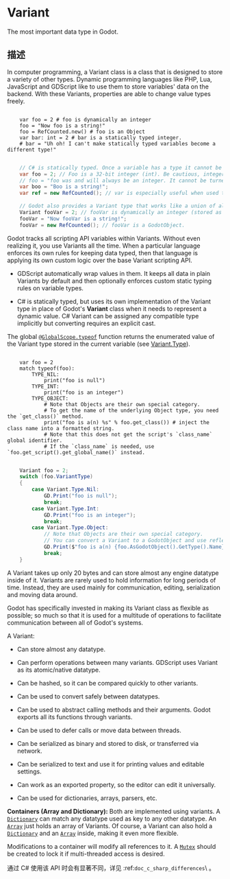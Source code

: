 <!-- ⚠ 请勿编辑本文件 ⚠ -->
<!-- 本文档使用脚本从 WeDot 引擎源码仓库生成。 -->
<!-- 生成脚本：https://github.com/WeDot-Engine/WeDot/tree/master/doc/tools/make_md.py； -->
<!-- 原文件：https://github.com/WeDot-Engine/WeDot/tree/master/doc/classes/Variant.xml。 -->

<div id="_class_variant"></div>

# Variant

The most important data type in Godot.

## 描述

In computer programming, a Variant class is a class that is designed to store a variety of other types. Dynamic programming languages like PHP, Lua, JavaScript and GDScript like to use them to store variables' data on the backend. With these Variants, properties are able to change value types freely.



```gdscript

    var foo = 2 # foo is dynamically an integer
    foo = "Now foo is a string!"
    foo = RefCounted.new() # foo is an Object
    var bar: int = 2 # bar is a statically typed integer.
    # bar = "Uh oh! I can't make statically typed variables become a different type!"
```

```csharp

    // C# is statically typed. Once a variable has a type it cannot be changed. You can use the `var` keyword to let the compiler infer the type automatically.
    var foo = 2; // Foo is a 32-bit integer (int). Be cautious, integers in GDScript are 64-bit and the direct C# equivalent is `long`.
    // foo = "foo was and will always be an integer. It cannot be turned into a string!";
    var boo = "Boo is a string!";
    var ref = new RefCounted(); // var is especially useful when used together with a constructor.
    
    // Godot also provides a Variant type that works like a union of all the Variant-compatible types.
    Variant fooVar = 2; // fooVar is dynamically an integer (stored as a `long` in the Variant type).
    fooVar = "Now fooVar is a string!";
    fooVar = new RefCounted(); // fooVar is a GodotObject.
```



Godot tracks all scripting API variables within Variants. Without even realizing it, you use Variants all the time. When a particular language enforces its own rules for keeping data typed, then that language is applying its own custom logic over the base Variant scripting API.

- GDScript automatically wrap values in them. It keeps all data in plain Variants by default and then optionally enforces custom static typing rules on variable types.

- C# is statically typed, but uses its own implementation of the Variant type in place of Godot's **Variant** class when it needs to represent a dynamic value. C# Variant can be assigned any compatible type implicitly but converting requires an explicit cast.

The global [`@GlobalScope.typeof`](class_@globalscope.md#class_@globalscope_method_typeof) function returns the enumerated value of the Variant type stored in the current variable (see [Variant.Type](#enum_@globalscope_variant.type)).



```gdscript

    var foo = 2
    match typeof(foo):
        TYPE_NIL:
            print("foo is null")
        TYPE_INT:
            print("foo is an integer")
        TYPE_OBJECT:
            # Note that Objects are their own special category.
            # To get the name of the underlying Object type, you need the `get_class()` method.
            print("foo is a(n) %s" % foo.get_class()) # inject the class name into a formatted string.
            # Note that this does not get the script's `class_name` global identifier.
            # If the `class_name` is needed, use `foo.get_script().get_global_name()` instead.
```

```csharp

    Variant foo = 2;
    switch (foo.VariantType)
    {
        case Variant.Type.Nil:
            GD.Print("foo is null");
            break;
        case Variant.Type.Int:
            GD.Print("foo is an integer");
            break;
        case Variant.Type.Object:
            // Note that Objects are their own special category.
            // You can convert a Variant to a GodotObject and use reflection to get its name.
            GD.Print($"foo is a(n) {foo.AsGodotObject().GetType().Name}");
            break;
    }
```



A Variant takes up only 20 bytes and can store almost any engine datatype inside of it. Variants are rarely used to hold information for long periods of time. Instead, they are used mainly for communication, editing, serialization and moving data around.

Godot has specifically invested in making its Variant class as flexible as possible; so much so that it is used for a multitude of operations to facilitate communication between all of Godot's systems.

A Variant:

- Can store almost any datatype.

- Can perform operations between many variants. GDScript uses Variant as its atomic/native datatype.

- Can be hashed, so it can be compared quickly to other variants.

- Can be used to convert safely between datatypes.

- Can be used to abstract calling methods and their arguments. Godot exports all its functions through variants.

- Can be used to defer calls or move data between threads.

- Can be serialized as binary and stored to disk, or transferred via network.

- Can be serialized to text and use it for printing values and editable settings.

- Can work as an exported property, so the editor can edit it universally.

- Can be used for dictionaries, arrays, parsers, etc.

 **Containers (Array and Dictionary):** Both are implemented using variants. A [`Dictionary`](class_dictionary.md) can match any datatype used as key to any other datatype. An [`Array`](class_array.md) just holds an array of Variants. Of course, a Variant can also hold a [`Dictionary`](class_dictionary.md) and an [`Array`](class_array.md) inside, making it even more flexible.

Modifications to a container will modify all references to it. A [`Mutex`](class_mutex.md) should be created to lock it if multi-threaded access is desired.









通过 C# 使用该 API 时会有显著不同，详见 :ref:`doc_c_sharp_differences`\ 。

[^virtual]: 本方法通常需要用户覆盖才能生效。
[^const]: 本方法无副作用，不会修改该实例的任何成员变量。
[^vararg]: 本方法除了能接受在此处描述的参数外，还能够继续接受任意数量的参数。
[^constructor]: 本方法用于构造某个类型。
[^static]: 调用本方法无需实例，可直接使用类名进行调用。
[^operator]: 本方法描述的是使用本类型作为左操作数的有效运算符。
[^bitfield]: 这个值是由下列位标志构成位掩码的整数。
[^void]: 无返回值。
